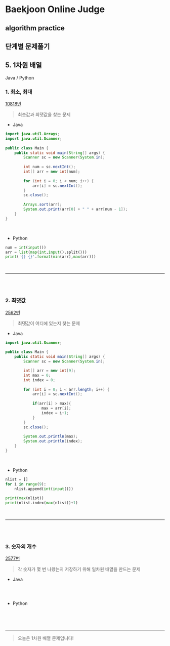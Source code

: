 # Baekjoon Online Judge

## algorithm practice

## 단계별 문제풀기

## 5. 1차원 배열

Java / Python
<br>

### 1. 최소, 최대
[10818번](https://www.acmicpc.net/problem/10818) 
> 최솟값과 최댓값을 찾는 문제

- Java
```java
import java.util.Arrays;
import java.util.Scanner;
 
public class Main {
	public static void main(String[] args) {
		Scanner sc = new Scanner(System.in);
        
		int num = sc.nextInt();
		int[] arr = new int[num];
        
		for (int i = 0; i < num; i++) {
			arr[i] = sc.nextInt();
		}
		sc.close();
        
		Arrays.sort(arr);
		System.out.print(arr[0] + " " + arr[num - 1]);
	}
}
```

<br>

- Python

```python
num = int(input())
arr = list(map(int,input().split()))
print('{} {}'.format(min(arr),max(arr)))
```
<br>

---


<br><br>

### 2. 최댓값
[2562번](https://www.acmicpc.net/problem/2562) 
> 최댓값이 어디에 있는지 찾는 문제

- Java
```java
import java.util.Scanner;
 
public class Main {
	public static void main(String[] args) {
		Scanner sc = new Scanner(System.in);

		int[] arr = new int[9];
		int max = 0;
		int index = 0;
        
		for (int i = 0; i < arr.length; i++) {
			arr[i] = sc.nextInt();
            
			if(arr[i] > max){
				max = arr[i];
				index = i+1;
			}
		}
		sc.close();
   
		System.out.println(max);
		System.out.println(index);
	}
}
```

<br>

- Python

```python
nlist = []
for i in range(9):
    nlist.append(int(input()))
    
print(max(nlist))
print(nlist.index(max(nlist))+1)
```

<br>

---

<br><br>

### 3. 숫자의 개수
[2577번](https://www.acmicpc.net/problem/2577) 
> 각 숫자가 몇 번 나왔는지 저장하기 위해 일차원 배열을 만드는 문제

- Java
```java

```

<br>

- Python

```python

```
> 

<br><br>

---
> 오늘은 1차원 배열 문제입니다!
